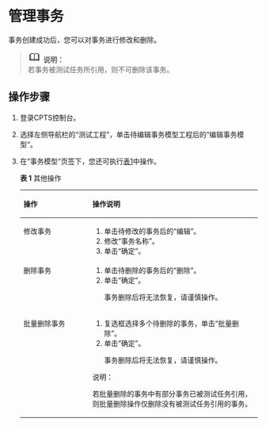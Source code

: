 # 管理事务<a name="cpts_01_0029"></a>

事务创建成功后，您可以对事务进行修改和删除。

>![](public_sys-resources/icon-note.gif) **说明：**   
>若事务被测试任务所引用，则不可删除该事务。  

## 操作步骤<a name="section121081515165114"></a>

1.  登录CPTS控制台。
2.  选择左侧导航栏的“测试工程“，单击待编辑事务模型工程后的“编辑事务模型“。
3.  在“事务模型“页签下，您还可执行[表1](#table22151616366)中操作。

    **表 1**  其他操作

    <a name="table22151616366"></a>
    <table><thead align="left"><tr id="row102156161618"><th class="cellrowborder" valign="top" width="28.999999999999996%" id="mcps1.2.3.1.1"><p id="p92150167611"><a name="p92150167611"></a><a name="p92150167611"></a>操作</p>
    </th>
    <th class="cellrowborder" valign="top" width="71%" id="mcps1.2.3.1.2"><p id="p1821651616617"><a name="p1821651616617"></a><a name="p1821651616617"></a>操作说明</p>
    </th>
    </tr>
    </thead>
    <tbody><tr id="row1110017911204"><td class="cellrowborder" valign="top" width="28.999999999999996%" headers="mcps1.2.3.1.1 "><p id="p61012952010"><a name="p61012952010"></a><a name="p61012952010"></a><span class="keyword" id="keyword10646182311185"><a name="keyword10646182311185"></a><a name="keyword10646182311185"></a>修改事务</span></p>
    </td>
    <td class="cellrowborder" valign="top" width="71%" headers="mcps1.2.3.1.2 "><a name="ol96596518207"></a><a name="ol96596518207"></a><ol id="ol96596518207"><li>单击待修改的事务后的“编辑”。</li><li>修改“事务名称”。</li><li>单击“确定”。</li></ol>
    </td>
    </tr>
    <tr id="row14216816667"><td class="cellrowborder" valign="top" width="28.999999999999996%" headers="mcps1.2.3.1.1 "><p id="p1321631620617"><a name="p1321631620617"></a><a name="p1321631620617"></a><span class="keyword" id="keyword15712126181818"><a name="keyword15712126181818"></a><a name="keyword15712126181818"></a>删除事务</span></p>
    </td>
    <td class="cellrowborder" valign="top" width="71%" headers="mcps1.2.3.1.2 "><a name="ol1021617169613"></a><a name="ol1021617169613"></a><ol id="ol1021617169613"><li>单击待删除的事务后的“删除”。</li><li>单击“确定”。<p id="p16216840171410"><a name="p16216840171410"></a><a name="p16216840171410"></a>事务删除后将无法恢复，请谨慎操作。</p>
    </li></ol>
    </td>
    </tr>
    <tr id="row56091512291"><td class="cellrowborder" valign="top" width="28.999999999999996%" headers="mcps1.2.3.1.1 "><p id="p26091111293"><a name="p26091111293"></a><a name="p26091111293"></a><span class="keyword" id="keyword92811329191816"><a name="keyword92811329191816"></a><a name="keyword92811329191816"></a>批量删除事务</span></p>
    </td>
    <td class="cellrowborder" valign="top" width="71%" headers="mcps1.2.3.1.2 "><a name="ol1939545742912"></a><a name="ol1939545742912"></a><ol id="ol1939545742912"><li>复选框选择多个待删除的事务，单击“批量删除”。</li><li>单击“确定”。<p id="p1439865713299"><a name="p1439865713299"></a><a name="p1439865713299"></a>事务删除后将无法恢复，请谨慎操作。</p>
    </li></ol>
    <div class="note" id="note1984362515284"><a name="note1984362515284"></a><a name="note1984362515284"></a><span class="notetitle"> 说明： </span><div class="notebody"><p id="p3843132552816"><a name="p3843132552816"></a><a name="p3843132552816"></a>若批量删除的事务中有部分事务已被测试任务引用，则批量删除操作仅删除没有被测试任务引用的事务。</p>
    </div></div>
    </td>
    </tr>
    </tbody>
    </table>


